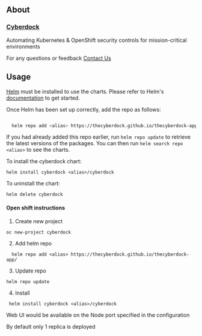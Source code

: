 ## About

### [Cyberdock](https://thecyberdock.com/)

Automating Kubernetes & OpenShift security controls for mission-critical environments

For any questions or feedback [Contact Us](mailto:welcome@thecyberdock.com)

## Usage

[Helm](https://helm.sh) must be installed to use the charts.  Please refer to
Helm's [documentation](https://helm.sh/docs) to get started.

Once Helm has been set up correctly, add the repo as follows:

``` sh

  helm repo add <alias> https://thecyberdock.github.io/thecyberdock-app/  
```

If you had already added this repo earlier, run `helm repo update` to retrieve
the latest versions of the packages.  You can then run `helm search repo
<alias>` to see the charts.

To install the cyberdock chart:

    helm install cyberdock <alias>/cyberdock

To uninstall the chart:

    helm delete cyberdock

#### Open shift instructions

1. Create new project 

```
oc new-project cyberdock
```

2. Add helm repo

```
  helm repo add <alias> https://thecyberdock.github.io/thecyberdock-app/  
```

3. Update repo

```
helm repo update
```

4. Install 

```
 helm install cyberdock <alias>/cyberdock
```



Web UI would be available on the Node port specified in the configuration

By default only 1 replica is deployed
